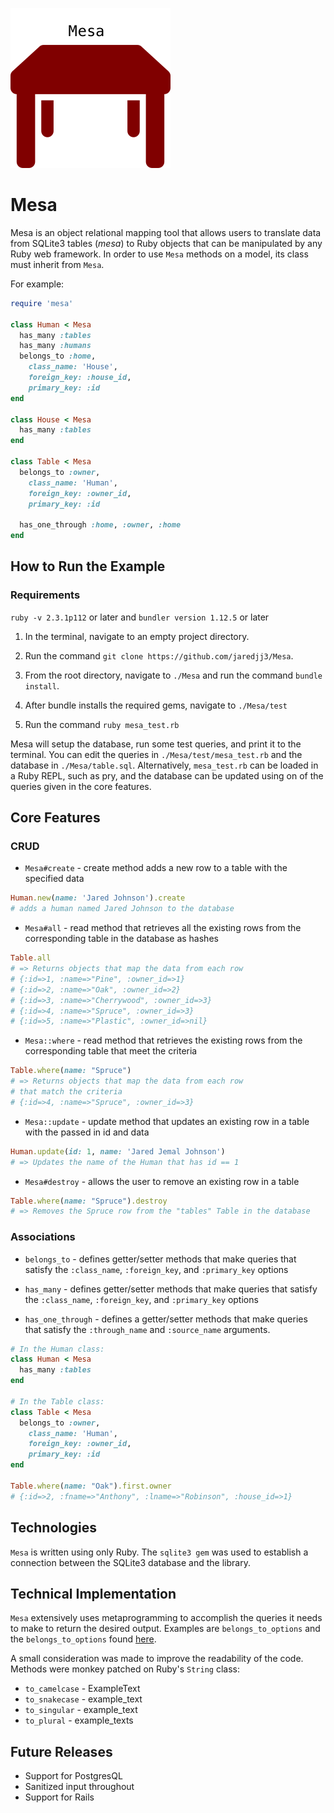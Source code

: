 ![alt text](./mesa_logo.png)

# Mesa

Mesa is an object relational mapping tool that allows users to translate data from SQLite3 tables (<em>mesa</em>) to Ruby objects that can be manipulated by any Ruby web framework. In order to use `Mesa` methods on a model, its class
must inherit from `Mesa`.

For example:

```ruby
require 'mesa'

class Human < Mesa
  has_many :tables
  has_many :humans
  belongs_to :home,
    class_name: 'House',
    foreign_key: :house_id,
    primary_key: :id
end

class House < Mesa
  has_many :tables
end

class Table < Mesa
  belongs_to :owner,
    class_name: 'Human',
    foreign_key: :owner_id,
    primary_key: :id

  has_one_through :home, :owner, :home
end
```

## How to Run the Example

### Requirements
`ruby -v 2.3.1p112` or later and `bundler version 1.12.5` or later

1. In the terminal, navigate to an empty project directory.

2. Run the command `git clone https://github.com/jaredjj3/Mesa`.

3. From the root directory, navigate to `./Mesa` and run the command `bundle install`.

4. After bundle installs the required gems, navigate to `./Mesa/test`

5. Run the command `ruby mesa_test.rb`

Mesa will setup the database, run some test queries, and print it to the terminal. You can edit the queries in `./Mesa/test/mesa_test.rb` and the database in `./Mesa/table.sql`. Alternatively, `mesa_test.rb` can be loaded in a Ruby REPL, such as pry, and the database can be updated using on of the queries given in the core features.

## Core Features

### CRUD
* `Mesa#create` - create method adds a new row to a table with the specified data
```ruby
Human.new(name: 'Jared Johnson').create
# adds a human named Jared Johnson to the database
```

* `Mesa#all` - read method that retrieves all the existing rows from the corresponding table in the database as hashes
```ruby
Table.all
# => Returns objects that map the data from each row
# {:id=>1, :name=>"Pine", :owner_id=>1}
# {:id=>2, :name=>"Oak", :owner_id=>2}
# {:id=>3, :name=>"Cherrywood", :owner_id=>3}
# {:id=>4, :name=>"Spruce", :owner_id=>3}
# {:id=>5, :name=>"Plastic", :owner_id=>nil}
```
* `Mesa::where` - read method that retrieves the existing rows from the corresponding table that meet the criteria
```ruby
Table.where(name: "Spruce")
# => Returns objects that map the data from each row
# that match the criteria
# {:id=>4, :name=>"Spruce", :owner_id=>3}
```

* `Mesa::update` - update method that updates an existing row in a table with the passed in id and data
```ruby
Human.update(id: 1, name: 'Jared Jemal Johnson')
# => Updates the name of the Human that has id == 1
```
* `Mesa#destroy` - allows the user to remove an existing row in a table
```ruby
Table.where(name: "Spruce").destroy
# => Removes the Spruce row from the "tables" Table in the database
```

### Associations
* `belongs_to` - defines getter/setter methods that make queries that satisfy the `:class_name`, `:foreign_key`, and `:primary_key` options

* `has_many` - defines getter/setter methods that make queries that
satisfy the `:class_name`, `:foreign_key`, and `:primary_key` options

* `has_one_through` - defines a getter/setter methods that make queries that
satisfy the `:through_name` and `:source_name` arguments.

```ruby
# In the Human class:
class Human < Mesa
  has_many :tables
end

# In the Table class:
class Table < Mesa
  belongs_to :owner,
    class_name: 'Human',
    foreign_key: :owner_id,
    primary_key: :id
end

Table.where(name: "Oak").first.owner
# {:id=>2, :fname=>"Anthony", :lname=>"Robinson", :house_id=>1}
```

## Technologies

`Mesa` is written using only Ruby. The `sqlite3 gem` was used to
establish a connection between the SQLite3 database and the library.

## Technical Implementation

`Mesa` extensively uses metaprogramming to accomplish the queries it
needs to make to return the desired output. Examples are `belongs_to_options`
and the `belongs_to_options` found [here](./lib/options).

A small consideration was made to improve the readability of the code.
Methods were monkey patched on Ruby's `String` class:
* `to_camelcase` - ExampleText
* `to_snakecase` - example_text
* `to_singular` - example_text
* `to_plural` - example_texts

## Future Releases

* Support for PostgresQL
* Sanitized input throughout
* Support for Rails
